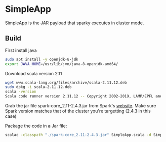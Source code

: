 # SimpleApp

SimpleApp is the JAR payload that sparky executes in cluster mode.

## Build
First install java
```sh
sudo apt install -y openjdk-8-jdk
export JAVA_HOME=/usr/lib/jvm/java-8-openjdk-amd64/

```
Download scala version 2.11
```sh
wget www.scala-lang.org/files/archive/scala-2.11.12.deb
sudo dpkg -i scala-2.11.12.deb
scala -version
Scala code runner version 2.11.12 -- Copyright 2002-2019, LAMP/EPFL and Lightbend, Inc.
```
Grab the jar file spark-core_2.11-2.4.3.jar from Spark's [website]([website](https://spark.apache.org/news/index.html)). Make sure Spark version matches that of the cluster you're targetting (2.4.3 in this case)

Package the code in a Jar file:

```sh
scalac -classpath "./spark-core_2.11-2.4.3.jar" SimpleApp.scala -d SimpleApp.jar
```




